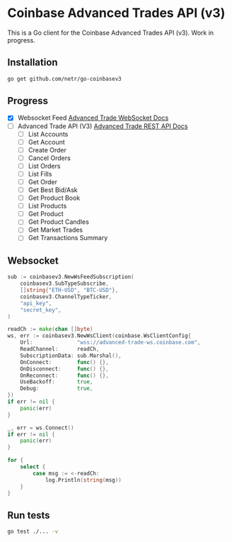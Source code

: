 # Coinbase Advanced Trades API (v3)

This is a Go client for the Coinbase Advanced Trades API (v3). Work in progress.

## Installation

```bash
go get github.com/netr/go-coinbasev3
```

## Progress
- [X] Websocket Feed [Advanced Trade WebSocket Docs](https://docs.cloud.coinbase.com/advanced-trade-api/docs/ws-overview)
- [ ] Advanced Trade API (V3) [Advanced Trade REST API Docs](https://docs.cloud.coinbase.com/advanced-trade-api/docs/rest-api-overview)
    - [ ] List Accounts
    - [ ] Get Account
    - [ ] Create Order
    - [ ] Cancel Orders
    - [ ] List Orders
    - [ ] List Fills
    - [ ] Get Order
    - [ ] Get Best Bid/Ask
    - [ ] Get Product Book
    - [ ] List Products
    - [ ] Get Product
    - [ ] Get Product Candles
    - [ ] Get Market Trades
    - [ ] Get Transactions Summary

## Websocket

```go
sub := coinbasev3.NewWsFeedSubscription(
    coinbasev3.SubTypeSubscribe,
    []string{"ETH-USD", "BTC-USD"},
    coinbasev3.ChannelTypeTicker,
    "api_key",
    "secret_key",
)

readCh := make(chan []byte)
ws, err := coinbasev3.NewWsClient(coinbase.WsClientConfig{
    Url:              "wss://advanced-trade-ws.coinbase.com",
    ReadChannel:      readCh,
    SubscriptionData: sub.Marshal(),
    OnConnect:        func() {},
    OnDisconnect:     func() {},
    OnReconnect:      func() {},
    UseBackoff:       true,
    Debug:            true,
})
if err != nil {
    panic(err)
}

_, err = ws.Connect()
if err != nil {
    panic(err)
}

for {
    select {
        case msg := <-readCh:
            log.Println(string(msg))
    }
}
```

## Run tests

```bash
go test ./... -v
```
